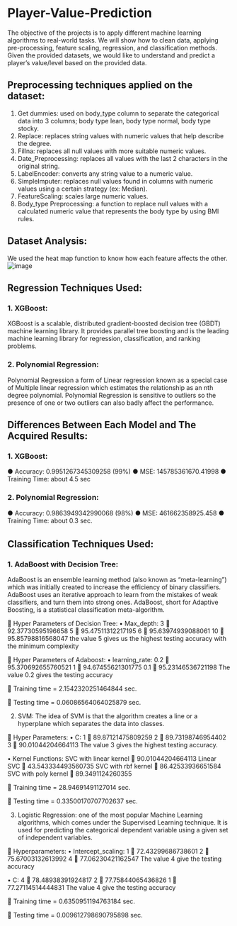 # Player-Value-Prediction
The objective of the projects is to apply different machine learning algorithms to real-world tasks. We will show how to clean data, applying pre-processing, feature scaling, regression, and classification methods. Given the provided datasets, we would like to understand and predict a player’s value/level based on the provided data.
## Preprocessing techniques applied on the dataset: 
1.	Get dummies: used on body_type column to separate the categorical data into 3 columns; body type lean, body type normal, body type stocky.
2.	Replace: replaces string values with numeric values that help describe the degree.
3.	Fillna: replaces all null values with more suitable numeric values.
4.	Date_Preprocessing: replaces all values with the last 2 characters in the original string.
5.	LabelEncoder: converts any string value to a numeric value.
6.	SimpleImputer: replaces null values found in columns with numeric values using a certain strategy (ex: Median). 
7.	FeatureScaling: scales large numeric values.
8.	Body_type Preprocessing: a function to replace null values with a calculated numeric value that represents the body type by using BMI rules.

## Dataset Analysis: 
We used the heat map function to know how each feature affects the other.
![image](https://user-images.githubusercontent.com/76558250/224090818-b25dc0d9-84d7-4ae9-a3e1-480580bc0e5a.png)

## Regression Techniques Used:
### 1.	XGBoost: 
XGBoost is a scalable, distributed gradient-boosted decision tree (GBDT) machine learning library. It provides parallel tree boosting and is the leading machine learning library for regression, classification, and ranking problems.

### 2.	Polynomial Regression: 
Polynomial Regression a form of Linear regression known as a special case of Multiple linear regression which estimates the relationship as an nth degree polynomial. Polynomial Regression is sensitive to outliers so the presence of one or two outliers can also badly affect the performance.

## Differences Between Each Model and The Acquired Results:
### 1.	XGBoost:
●	Accuracy: 0.9951267345309258 (99%)
●	MSE: 145785361670.41998
●	Training Time: about 4.5  sec
### 2.	Polynomial Regression:
●	Accuracy: 0.9863949342990068 (98%)
●	MSE: 461662358925.458
●	Training Time: about 0.3 sec.

###### 

## Classification Techniques Used:
### 1.	AdaBoost with Decision Tree: 
AdaBoost is an ensemble learning method (also known as “meta-learning”) which was initially created to increase the efficiency of binary classifiers. AdaBoost uses an iterative approach to learn from the mistakes of weak classifiers, and turn them into strong ones.
AdaBoost, short for Adaptive Boosting, is a statistical classification meta-algorithm.

	Hyper Parameters of Decision Tree:
•	Max_depth: 3  92.37730595196658
                       5  95.47511312217195
                       6  95.63974939088061 
                      10  95.85798816568047
the value 5 gives us the highest testing accuracy with the minimum complexity

	Hyper Parameters of Adaboost: 
•	learning_rate: 0.2  95.370692655760521
1	  94.67455621301775
0.1	 95.23146536721198
            The value 0.2 gives the testing accuracy

	Training time  =  2.1542320251464844  sec.

	Testing time  =  0.06086564064025879  sec.

2.	SVM: The idea of SVM is that the algorithm creates a line or a hyperplane which separates the data into classes.

	Hyper Parameters:
•	C: 1   89.87121475809259
2   89.73198746954402
3   90.01044204664113
               The value 3 gives the highest testing accuracy.

•	Kernel Functions:  SVC with linear kernel  90.01044204664113
                                              Linear SVC  43.543334493560735
                                              SVC with rbf kernel  86.42533936651584
                                              SVC with poly kernel  89.3491124260355

	Training time  =  28.94691491127014  sec.

	Testing time  =  0.33500170707702637  sec.


3.	Logistic Regression: one of the most popular Machine Learning algorithms, which comes under the Supervised Learning technique. It is used for predicting the categorical dependent variable using a given set of independent variables.

	Hyperparameters:
•	Intercept_scaling: 1  72.43299686738601
                                2  75.67003132613992
                                4  77.06230421162547
The value 4 give the testing accuracy

•	C: 4  78.48938391924817
     2  77.75844065436826
     1  77.27114514444831
The value 4 give the testing accuracy


	Training time  =  0.6350951194763184  sec. 

	Testing time  =  0.009612798690795898  sec.

